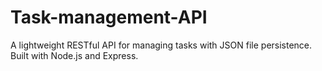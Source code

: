 # Task-management-API
A lightweight RESTful API for managing tasks with JSON file persistence. Built with Node.js and Express.
